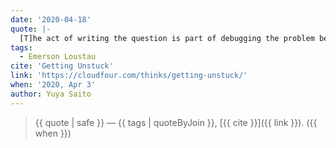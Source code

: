 ```yaml
---
date: '2020-04-18'
quote: |-
  [T]he act of writing the question is part of debugging the problem because a good question requires that you restate the facts, summarize what you’ve already tried, and define the exact information that you are searching for.
tags:
  - Emerson Loustau
cite: 'Getting Unstuck'
link: 'https://cloudfour.com/thinks/getting-unstuck/'
when: '2020, Apr 3'
author: Yuya Saito
---
```


> {{ quote | safe }}
> — {{ tags | quoteByJoin }}, [{{ cite }}]({{ link }}). ({{ when }})
